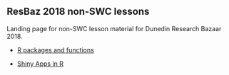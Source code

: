 ## ResBaz 2018 non-SWC lessons

Landing page for non-SWC lesson material for Dunedin Research Bazaar 2018.

 - [R packages and functions](https://github.com/mikblack/ResBazLessons2018/tree/master/R_Packages_Functions) 

 - [Shiny Apps in R](https://github.com/mikblack/ResBazLessons2018/tree/master/R_Shiny_Web_Apps) 